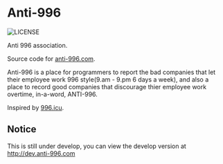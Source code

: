 # Anti-996
![LICENSE](https://img.shields.io/badge/license-Anti%20996-blue.svg)

Anti 996 association.


Source code for [anti-996.com](https://anti-996.com).


Anti-996 is a place for programmers to report the bad companies that let their employee work 996 style(9.am - 9.pm 6 days a week),
and also a place to record good companies that discourage thier employee work overtime, in-a-word, ANTI-996.

Inspired by [996.icu](https://996.icu).

## Notice
This is still under develop, you can view the develop version at http://dev.anti-996.com
